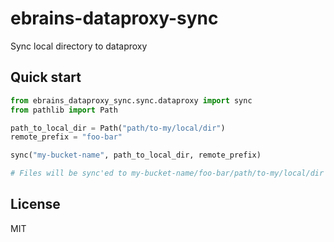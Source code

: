 # ebrains-dataproxy-sync

Sync local directory to dataproxy

## Quick start

```python
from ebrains_dataproxy_sync.sync.dataproxy import sync
from pathlib import Path

path_to_local_dir = Path("path/to-my/local/dir")
remote_prefix = "foo-bar"

sync("my-bucket-name", path_to_local_dir, remote_prefix)

# Files will be sync'ed to my-bucket-name/foo-bar/path/to-my/local/dir
```

## License

MIT

